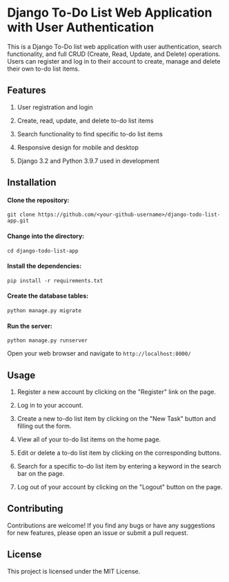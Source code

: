 # Django To-Do List Web Application with User Authentication

This is a Django To-Do list web application with user authentication, search functionality, and full CRUD (Create, Read, Update, and Delete) operations. Users can register and log in to their account to create, manage and delete their own to-do list items.

## Features

1. User registration and login

2. Create, read, update, and delete to-do list items

3. Search functionality to find specific to-do list items

4. Responsive design for mobile and desktop

5. Django 3.2 and Python 3.9.7 used in development

## Installation

#### Clone the repository:
```
git clone https://github.com/<your-github-username>/django-todo-list-app.git
```
#### Change into the directory:
```
cd django-todo-list-app
```
#### Install the dependencies:
```
pip install -r requirements.txt
```
#### Create the database tables:
```
python manage.py migrate
```
#### Run the server:
```
python manage.py runserver
```

Open your web browser and navigate to ```http://localhost:8000/```

## Usage

1. Register a new account by clicking on the "Register" link on the page.

2. Log in to your account.

3. Create a new to-do list item by clicking on the "New Task" button and filling out the form.

4. View all of your to-do list items on the home page.

5. Edit or delete a to-do list item by clicking on the corresponding buttons.

6. Search for a specific to-do list item by entering a keyword in the search bar on the page.

7. Log out of your account by clicking on the "Logout" button on the page.

## Contributing

Contributions are welcome! If you find any bugs or have any suggestions for new features, please open an issue or submit a pull request.

## License

This project is licensed under the MIT License.
